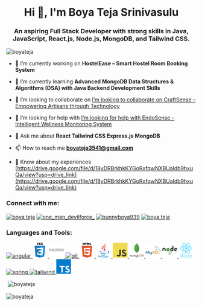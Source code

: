 <h1 align="center">Hi 👋, I'm Boya Teja Srinivasulu</h1>
<h3 align="center">An aspiring Full Stack Developer with strong skills in Java, JavaScript, React.js, Node.js, MongoDB, and Tailwind CSS.</h3>

<p align="left"> <img src="https://komarev.com/ghpvc/?username=boyateja&label=Profile%20views&color=0e75b6&style=flat" alt="boyateja" /> </p>

- 🔭 I’m currently working on **HostelEase – Smart Hostel Room Booking System**

- 🌱 I’m currently learning **Advanced MongoDB Data Structures & Algorithms (DSA) with Java Backend Development Skills**

- 👯 I’m looking to collaborate on [I’m looking to collaborate on CraftSense – Empowering Artisans through Technology](https://github.com/Tejasrinivasulu/craftsense)

- 🤝 I’m looking for help with [I’m looking for help with EndoSense – Intelligent Wellness Monitoring System](https://github.com/Tejasrinivasulu/healthcare-endosense)

- 💬 Ask me about **React Tailwind CSS Express.js MongoDB**

- 📫 How to reach me **boyateja3541@gmail.com**

- 📄 Know about my experiences [https://drive.google.com/file/d/18yDRBrkhkKYGoRxfqwNXBUaldb9hxuQa/view?usp=drive_link](https://drive.google.com/file/d/18yDRBrkhkKYGoRxfqwNXBUaldb9hxuQa/view?usp=drive_link)

<h3 align="left">Connect with me:</h3>
<p align="left">
<a href="https://linkedin.com/in/boya teja" target="blank"><img align="center" src="https://raw.githubusercontent.com/rahuldkjain/github-profile-readme-generator/master/src/images/icons/Social/linked-in-alt.svg" alt="boya teja" height="30" width="40" /></a>
<a href="https://instagram.com/one_man_devilforce_" target="blank"><img align="center" src="https://raw.githubusercontent.com/rahuldkjain/github-profile-readme-generator/master/src/images/icons/Social/instagram.svg" alt="one_man_devilforce_" height="30" width="40" /></a>
<a href="https://www.hackerrank.com/bunnyboya939" target="blank"><img align="center" src="https://raw.githubusercontent.com/rahuldkjain/github-profile-readme-generator/master/src/images/icons/Social/hackerrank.svg" alt="bunnyboya939" height="30" width="40" /></a>
<a href="https://www.leetcode.com/boya teja" target="blank"><img align="center" src="https://raw.githubusercontent.com/rahuldkjain/github-profile-readme-generator/master/src/images/icons/Social/leet-code.svg" alt="boya teja" height="30" width="40" /></a>
</p>

<h3 align="left">Languages and Tools:</h3>
<p align="left"> <a href="https://angular.io" target="_blank" rel="noreferrer"> <img src="https://angular.io/assets/images/logos/angular/angular.svg" alt="angular" width="40" height="40"/> </a> <a href="https://www.w3schools.com/css/" target="_blank" rel="noreferrer"> <img src="https://raw.githubusercontent.com/devicons/devicon/master/icons/css3/css3-original-wordmark.svg" alt="css3" width="40" height="40"/> </a> <a href="https://expressjs.com" target="_blank" rel="noreferrer"> <img src="https://raw.githubusercontent.com/devicons/devicon/master/icons/express/express-original-wordmark.svg" alt="express" width="40" height="40"/> </a> <a href="https://git-scm.com/" target="_blank" rel="noreferrer"> <img src="https://www.vectorlogo.zone/logos/git-scm/git-scm-icon.svg" alt="git" width="40" height="40"/> </a> <a href="https://www.w3.org/html/" target="_blank" rel="noreferrer"> <img src="https://raw.githubusercontent.com/devicons/devicon/master/icons/html5/html5-original-wordmark.svg" alt="html5" width="40" height="40"/> </a> <a href="https://www.java.com" target="_blank" rel="noreferrer"> <img src="https://raw.githubusercontent.com/devicons/devicon/master/icons/java/java-original.svg" alt="java" width="40" height="40"/> </a> <a href="https://developer.mozilla.org/en-US/docs/Web/JavaScript" target="_blank" rel="noreferrer"> <img src="https://raw.githubusercontent.com/devicons/devicon/master/icons/javascript/javascript-original.svg" alt="javascript" width="40" height="40"/> </a> <a href="https://www.mongodb.com/" target="_blank" rel="noreferrer"> <img src="https://raw.githubusercontent.com/devicons/devicon/master/icons/mongodb/mongodb-original-wordmark.svg" alt="mongodb" width="40" height="40"/> </a> <a href="https://www.mysql.com/" target="_blank" rel="noreferrer"> <img src="https://raw.githubusercontent.com/devicons/devicon/master/icons/mysql/mysql-original-wordmark.svg" alt="mysql" width="40" height="40"/> </a> <a href="https://nodejs.org" target="_blank" rel="noreferrer"> <img src="https://raw.githubusercontent.com/devicons/devicon/master/icons/nodejs/nodejs-original-wordmark.svg" alt="nodejs" width="40" height="40"/> </a> <a href="https://reactjs.org/" target="_blank" rel="noreferrer"> <img src="https://raw.githubusercontent.com/devicons/devicon/master/icons/react/react-original-wordmark.svg" alt="react" width="40" height="40"/> </a> <a href="https://spring.io/" target="_blank" rel="noreferrer"> <img src="https://www.vectorlogo.zone/logos/springio/springio-icon.svg" alt="spring" width="40" height="40"/> </a> <a href="https://tailwindcss.com/" target="_blank" rel="noreferrer"> <img src="https://www.vectorlogo.zone/logos/tailwindcss/tailwindcss-icon.svg" alt="tailwind" width="40" height="40"/> </a> <a href="https://www.typescriptlang.org/" target="_blank" rel="noreferrer"> <img src="https://raw.githubusercontent.com/devicons/devicon/master/icons/typescript/typescript-original.svg" alt="typescript" width="40" height="40"/> </a> </p>

<p>&nbsp;<img align="center" src="https://github-readme-stats.vercel.app/api?username=boyateja&show_icons=true&locale=en" alt="boyateja" /></p>

<p><img align="center" src="https://github-readme-streak-stats.herokuapp.com/?user=boyateja&" alt="boyateja" /></p>
